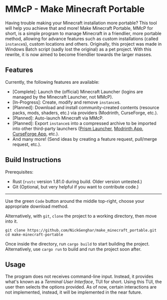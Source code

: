 # MMcP - Make Minecraft Portable
Having trouble making your Minecraft installation more portable? This tool will help you achieve that and more! Make Minecraft Portable, MMcP for short, is a simple program to manage Minecraft in a friendlier, more portable method, allowing for advance features such as custom installations (called `instance`s), custom locations and others. Originally, this project was made in Windows Batch script (sadly lost the original) as a pet project. With this rewrite, it is now aimed to become friendlier towards the larger masses.

## Features
Currently, the following features are available:
- [Complete]: Launch the (official) Minecraft Launcher (logins are managed by the Minecraft Launcher, not MMcP).
- [In-Progress]: Create, modify and remove `instance`s.
- [Planned]: Download and install community-created contents (resource packs, mods, shaders, etc.) via providers (Modrinth, CurseForge, etc.).
- [Planned]: Auto-launch Minecraft via MMcP.
- [Planned]: Export `instance`s into a compressed archive to be imported into other third-party launchers ([Prism Launcher](https://prismlauncher.org/), [Modrinth App](https://modrinth.com/app), [CurseForge App](https://www.curseforge.com/download/app), etc.).
- And many more! (Send ideas by creating a feature request, pull/merge request, etc.).

## Build Instructions
Prerequisites:
- Rust (`rustc` version 1.81.0 during build. Older version untested.)
- Git (Optional, but very helpful if you want to contribute code.)

---
Use the green `Code` button around the middle top-right, choose your appropriate download method.


Alternatively, with `git`, `clone` the project to a working directory, then move into it.
```
git clone https://github.com/NickGenghar/make_minecraft_portable.git
cd make-minecraft-portable
```
Once inside the directory, run `cargo build` to start building the project. Alternatively, use `cargo run` to build and run the project soon after.

## Usage
The program does not receives command-line input. Instead, it provides what's known as a _Terminal User Interface_, TUI for short. Using this TUI, the user then selects the options provided. As of now, certain interactions are not implemented, instead, it will be implemented in the near future.